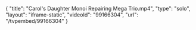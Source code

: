 {
    "title": "Carol's Daughter Monoi Repairing Mega Trio.mp4",
    "type": "solo",
    "layout": "iframe-static",
    "videoId": "99166304",
    "url": "\/tvpembed\/99166304"
}